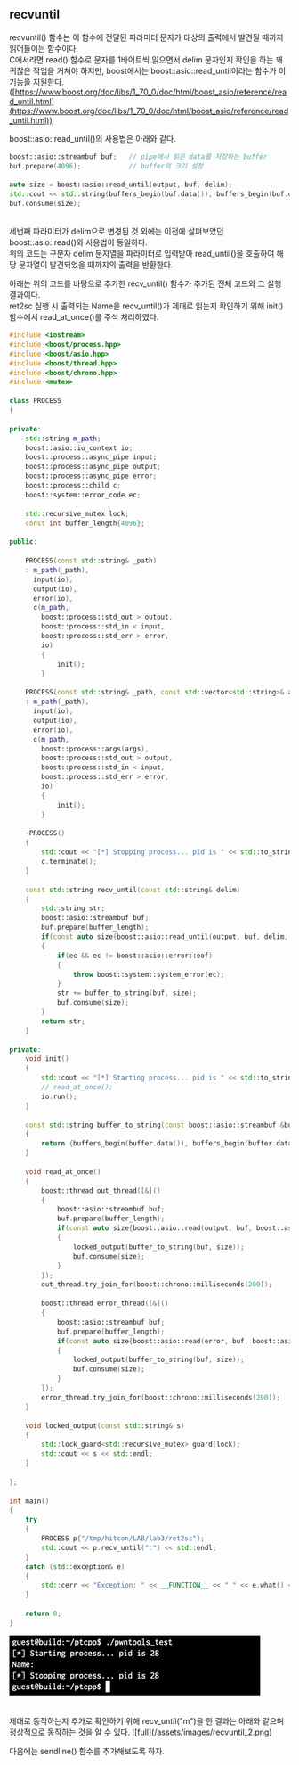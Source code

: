 
## **recvuntil**

recvuntil() 함수는 이 함수에 전달된 파라미터 문자가 대상의 출력에서 발견될 때까지 읽어들이는 함수이다.
<br>
C에서라면 read() 함수로 문자를 1바이트씩 읽으면서 delim 문자인지 확인을 하는 꽤 귀찮은 작업을 거쳐야 하지만, boost에서는 boost::asio::read_until이라는 함수가 이 기능을 지원한다.
([https://www.boost.org/doc/libs/1_70_0/doc/html/boost_asio/reference/read_until.html](https://www.boost.org/doc/libs/1_70_0/doc/html/boost_asio/reference/read_until.html))

boost::asio::read_until()의 사용법은 아래와 같다.

```cpp
boost::asio::streambuf buf;   // pipe에서 읽은 data를 저장하는 buffer
buf.prepare(4096);            // buffer의 크기 설정
    
auto size = boost::asio::read_until(output, buf, delim);
std::cout << std::string(buffers_begin(buf.data()), buffers_begin(buf.data()) + size) << std::endl;
buf.consume(size);
```
<br>
세번째 파라미터가 delim으로 변경된 것 외에는 이전에 살펴보았던 boost::asio::read()와 사용법이 동일하다.
<br>
위의 코드는 구분자 delim 문자열을 파라미터로 입력받아 read_until()을 호출하여 해당 문자열이 발견되었을 때까지의 출력을 반환한다.

아래는 위의 코드를 바탕으로 추가한 recv_until() 함수가 추가된 전체 코드와 그 실행 결과이다.
<br>
ret2sc 실행 시 출력되는 Name을 recv_until()가 제대로 읽는지 확인하기 위해 init() 함수에서 read_at_once()를 주석 처리하였다.

```cpp
#include <iostream>
#include <boost/process.hpp>
#include <boost/asio.hpp>
#include <boost/thread.hpp>
#include <boost/chrono.hpp>
#include <mutex>

class PROCESS
{

private:
    std::string m_path;
    boost::asio::io_context io;
    boost::process::async_pipe input;
    boost::process::async_pipe output;
    boost::process::async_pipe error;
    boost::process::child c;
    boost::system::error_code ec;

    std::recursive_mutex lock;
    const int buffer_length{4096};

public:

    PROCESS(const std::string& _path)
    : m_path(_path),
      input(io),
      output(io),
      error(io),
      c(m_path,
        boost::process::std_out > output,
        boost::process::std_in < input,
        boost::process::std_err > error,
        io)
        {
            init();
        }

    PROCESS(const std::string& _path, const std::vector<std::string>& args)
    : m_path(_path),
      input(io),
      output(io),
      error(io),
      c(m_path,
        boost::process::args(args),
        boost::process::std_out > output,
        boost::process::std_in < input,
        boost::process::std_err > error,
        io)
        {
            init();
        }

    ~PROCESS()
    {
        std::cout << "[*] Stopping process... pid is " << std::to_string(c.id()) << std::endl;
        c.terminate();
    }

    const std::string recv_until(const std::string& delim)
    {
        std::string str;
        boost::asio::streambuf buf;
        buf.prepare(buffer_length);
        if(const auto size{boost::asio::read_until(output, buf, delim, ec)}; size != 0)
        {
            if(ec && ec != boost::asio::error::eof)
            {
                throw boost::system::system_error(ec);
            }
            str += buffer_to_string(buf, size);
            buf.consume(size);
        }
        return str;
    }

private:
    void init()
    {
        std::cout << "[*] Starting process... pid is " << std::to_string(c.id()) << std::endl;
        // read_at_once();
        io.run();
    }

    const std::string buffer_to_string(const boost::asio::streambuf &buffer, const size_t& size)
    {
        return {buffers_begin(buffer.data()), buffers_begin(buffer.data()) + size};
    }

    void read_at_once()
    {
        boost::thread out_thread([&]()
        {
            boost::asio::streambuf buf;
            buf.prepare(buffer_length);
            if(const auto size{boost::asio::read(output, buf, boost::asio::transfer_at_least(1), ec)}; size != 0)
            {
                locked_output(buffer_to_string(buf, size));
                buf.consume(size);
            }
        });
        out_thread.try_join_for(boost::chrono::milliseconds(200));
        
        boost::thread error_thread([&]()
        {
            boost::asio::streambuf buf;
            buf.prepare(buffer_length);
            if(const auto size{boost::asio::read(error, buf, boost::asio::transfer_at_least(10), ec)}; size != 0)
            {
                locked_output(buffer_to_string(buf, size));
                buf.consume(size);
            }
        });
        error_thread.try_join_for(boost::chrono::milliseconds(200));
    }

    void locked_output(const std::string& s)
    {
        std::lock_guard<std::recursive_mutex> guard(lock);
        std::cout << s << std::endl;
    }

};

int main()
{
    try
    {
        PROCESS p{"/tmp/hitcon/LAB/lab3/ret2sc"};
        std::cout << p.recv_until(":") << std::endl;
    }
    catch (std::exception& e)
    {
        std::cerr << "Exception: " << __FUNCTION__ << " " << e.what() << "\n";
    }

    return 0;
}
```
![full](/assets/images/recvuntil_1.png)

<br>
제대로 동작하는지 추가로 확인하기 위해 recv_until("m")을 한 결과는 아래와 같으며 정상적으로 동작하는 것을 알 수 있다.
![full](/assets/images/recvuntil_2.png)


다음에는 sendline() 함수를 추가해보도록 하자.
